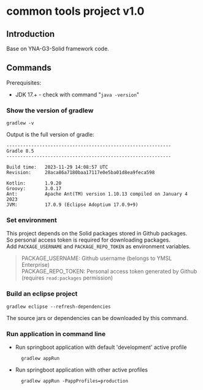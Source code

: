 common tools project v1.0
===

## Introduction

Base on YNA-G3-Solid framework code.

## Commands

Prerequisites:

- JDK 17.+ - check with command "`java -version`"

### Show the version of gradlew

```shell 
gradlew -v
```

Output is the full version of gradle:

```text
------------------------------------------------------------
Gradle 8.5
------------------------------------------------------------

Build time:   2023-11-29 14:08:57 UTC
Revision:     28aca86a7180baa17117e0e5ba01d8ea9feca598

Kotlin:       1.9.20
Groovy:       3.0.17
Ant:          Apache Ant(TM) version 1.10.13 compiled on January 4 2023
JVM:          17.0.9 (Eclipse Adoptium 17.0.9+9)
```

### Set environment

This project depends on the Solid packages stored in Github packages.    
So personal access token is required for downloading packages.  
Add ```PACKAGE_USERNAME``` and ```PACKAGE_REPO_TOKEN``` as environment variables.
> PACKAGE_USERNAME: Github username (belongs to YMSL Enterprise)  
> PACKAGE_REPO_TOKEN: Personal access token generated by Github (requires ```read:packages``` permission)

### Build an eclipse project

```shell
gradlew eclipse --refresh-dependencies
```

The source jars or dependencies can be downloaded by this command.

### Run application in command line

- Run springboot application with default 'development' active profile

   ```shell
     gradlew appRun
   ```
- Run springboot application with other active profiles

   ```shell
     gradlew appRun -PappProfiles=production
   ```